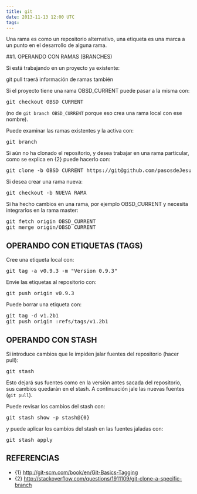 ```yaml
---
title: git
date: 2013-11-13 12:00 UTC
tags:
---
```

Una rama es como un repositorio alternativo, una etiqueta es una marca a un punto en el desarrollo de alguna rama.

##1. OPERANDO CON RAMAS (BRANCHES)

Si está trabajando en un proyecto ya existente:

git pull
traerá información de ramas también

Si el proyecto tiene una rama OBSD_CURRENT puede pasar a la misma con:

<pre>
git checkout OBSD_CURRENT
</pre>

(no de ```git branch OBSD_CURRENT``` porque eso crea una rama local con ese nombre).

Puede examinar las ramas existentes y la activa con:

<pre>
git branch
</pre>

Si aún no ha clonado el repositorio, y desea trabajar en una rama particular, como se explica en {2} puede hacerlo con:

<pre>
git clone -b OBSD_CURRENT https://git@github.com/pasosdeJesus/adJ.git
</pre>

Si desea crear una rama nueva:
<pre>
git checkout -b NUEVA_RAMA
</pre>

Si ha hecho cambios en una rama, por ejemplo OBSD_CURRENT y necesita integrarlos en la rama master:

<pre>
git fetch origin OBSD_CURRENT
git merge origin/OBSD_CURRENT
</pre>


## OPERANDO CON ETIQUETAS (TAGS)

Cree una etiqueta local con:

<pre>
git tag -a v0.9.3 -m "Version 0.9.3"
</pre>

Envie las etiquetas al repositorio con:

<pre>
git push origin v0.9.3
</pre>


Puede borrar una etiqueta con:
<pre>
git tag -d v1.2b1
git push origin :refs/tags/v1.2b1
</pre>

## OPERANDO CON STASH

Si introduce cambios que le impiden jalar fuentes del repositorio (hacer pull):
<pre>
git stash
</pre>
Esto dejará sus fuentes como en la versión antes sacada del repositorio, sus cambios quedarán en el stash.  A continuación jale las nuevas fuentes  (```git pull```).

Puede revisar los cambios del stash con:
<pre>
git stash show -p stash@{0}
</pre>
y puede aplicar los cambios del stash en las fuentes jaladas con:
<pre>
git stash apply
</pre>


## REFERENCIAS

* {1} http://git-scm.com/book/en/Git-Basics-Tagging
* {2} http://stackoverflow.com/questions/1911109/git-clone-a-specific-branch

